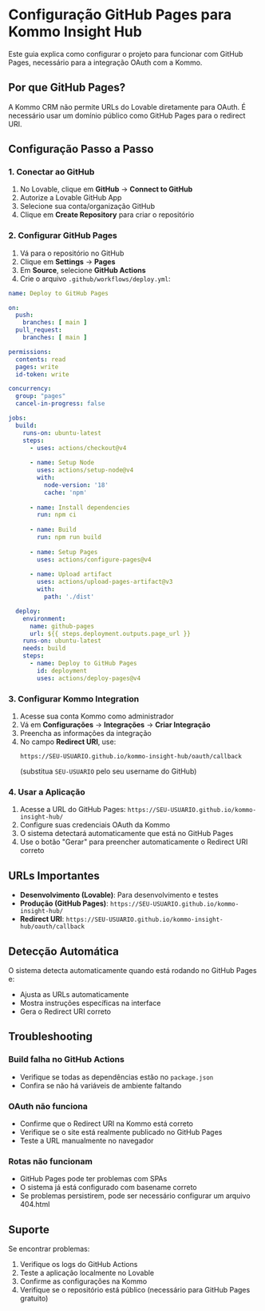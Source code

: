 # Configuração GitHub Pages para Kommo Insight Hub

Este guia explica como configurar o projeto para funcionar com GitHub Pages, necessário para a integração OAuth com a Kommo.

## Por que GitHub Pages?

A Kommo CRM não permite URLs do Lovable diretamente para OAuth. É necessário usar um domínio público como GitHub Pages para o redirect URI.

## Configuração Passo a Passo

### 1. Conectar ao GitHub

1. No Lovable, clique em **GitHub** → **Connect to GitHub**
2. Autorize a Lovable GitHub App
3. Selecione sua conta/organização GitHub
4. Clique em **Create Repository** para criar o repositório

### 2. Configurar GitHub Pages

1. Vá para o repositório no GitHub
2. Clique em **Settings** → **Pages**
3. Em **Source**, selecione **GitHub Actions**
4. Crie o arquivo `.github/workflows/deploy.yml`:

```yaml
name: Deploy to GitHub Pages

on:
  push:
    branches: [ main ]
  pull_request:
    branches: [ main ]

permissions:
  contents: read
  pages: write
  id-token: write

concurrency:
  group: "pages"
  cancel-in-progress: false

jobs:
  build:
    runs-on: ubuntu-latest
    steps:
      - uses: actions/checkout@v4
      
      - name: Setup Node
        uses: actions/setup-node@v4
        with:
          node-version: '18'
          cache: 'npm'
          
      - name: Install dependencies
        run: npm ci
        
      - name: Build
        run: npm run build
        
      - name: Setup Pages
        uses: actions/configure-pages@v4
        
      - name: Upload artifact
        uses: actions/upload-pages-artifact@v3
        with:
          path: './dist'

  deploy:
    environment:
      name: github-pages
      url: ${{ steps.deployment.outputs.page_url }}
    runs-on: ubuntu-latest
    needs: build
    steps:
      - name: Deploy to GitHub Pages
        id: deployment
        uses: actions/deploy-pages@v4
```

### 3. Configurar Kommo Integration

1. Acesse sua conta Kommo como administrador
2. Vá em **Configurações** → **Integrações** → **Criar Integração**
3. Preencha as informações da integração
4. No campo **Redirect URI**, use:
   ```
   https://SEU-USUARIO.github.io/kommo-insight-hub/oauth/callback
   ```
   (substitua `SEU-USUARIO` pelo seu username do GitHub)

### 4. Usar a Aplicação

1. Acesse a URL do GitHub Pages: `https://SEU-USUARIO.github.io/kommo-insight-hub/`
2. Configure suas credenciais OAuth da Kommo
3. O sistema detectará automaticamente que está no GitHub Pages
4. Use o botão "Gerar" para preencher automaticamente o Redirect URI correto

## URLs Importantes

- **Desenvolvimento (Lovable)**: Para desenvolvimento e testes
- **Produção (GitHub Pages)**: `https://SEU-USUARIO.github.io/kommo-insight-hub/`
- **Redirect URI**: `https://SEU-USUARIO.github.io/kommo-insight-hub/oauth/callback`

## Detecção Automática

O sistema detecta automaticamente quando está rodando no GitHub Pages e:
- Ajusta as URLs automaticamente
- Mostra instruções específicas na interface
- Gera o Redirect URI correto

## Troubleshooting

### Build falha no GitHub Actions
- Verifique se todas as dependências estão no `package.json`
- Confira se não há variáveis de ambiente faltando

### OAuth não funciona
- Confirme que o Redirect URI na Kommo está correto
- Verifique se o site está realmente publicado no GitHub Pages
- Teste a URL manualmente no navegador

### Rotas não funcionam
- GitHub Pages pode ter problemas com SPAs
- O sistema já está configurado com basename correto
- Se problemas persistirem, pode ser necessário configurar um arquivo 404.html

## Suporte

Se encontrar problemas:
1. Verifique os logs do GitHub Actions
2. Teste a aplicação localmente no Lovable
3. Confirme as configurações na Kommo
4. Verifique se o repositório está público (necessário para GitHub Pages gratuito)